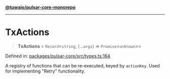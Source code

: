 [**@tuwaio/pulsar-core-monorepo**](../../../README.md)

***

# TxActions

> **TxActions** = `Record`\<`string`, (...`args`) => `Promise`\<`unknown`\>\>

Defined in: [packages/pulsar-core/src/types.ts:164](https://github.com/TuwaIO/pulsar-core/blob/ff59e866e33c339d5aa0ce3a95095cd1c8e289d9/packages/pulsar-core/src/types.ts#L164)

A registry of functions that can be re-executed, keyed by `actionKey`.
Used for implementing "Retry" functionality.
